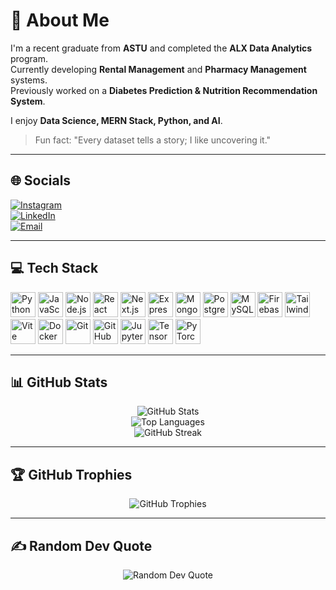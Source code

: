 # 💫 About Me
I'm a recent graduate from **ASTU** and completed the **ALX Data Analytics** program.  
Currently developing **Rental Management** and **Pharmacy Management** systems.  
Previously worked on a **Diabetes Prediction & Nutrition Recommendation System**.  

I enjoy **Data Science, MERN Stack, Python, and AI**.

> Fun fact: "Every dataset tells a story; I like uncovering it."

---

## 🌐 Socials
[![Instagram](https://img.shields.io/badge/Instagram-%23E4405F.svg?logo=Instagram&logoColor=white)](https://instagram.com/simbofekadu419)  
[![LinkedIn](https://img.shields.io/badge/LinkedIn-%230077B5.svg?logo=linkedin&logoColor=white)](https://linkedin.com/in/simbo-fikadu)  
[![Email](https://img.shields.io/badge/Email-D14836?logo=gmail&logoColor=white)](mailto:simbofekadu2629@gmail.com)  

---

## 💻 Tech Stack

<p align="left">
  <img src="https://cdn.simpleicons.org/python/3670A0" alt="Python" width="40" height="40"/>
  <img src="https://cdn.simpleicons.org/javascript/F7DF1E" alt="JavaScript" width="40" height="40"/>
  <img src="https://cdn.simpleicons.org/node.js/339933" alt="Node.js" width="40" height="40"/>
  <img src="https://cdn.simpleicons.org/react/61DAFB" alt="React" width="40" height="40"/>
  <img src="https://cdn.simpleicons.org/next.js/000000" alt="Next.js" width="40" height="40"/>
  <img src="https://cdn.simpleicons.org/express/000000" alt="Express.js" width="40" height="40"/>
  <img src="https://cdn.simpleicons.org/mongodb/47A248" alt="MongoDB" width="40" height="40"/>
  <img src="https://cdn.simpleicons.org/postgresql/4169E1" alt="PostgreSQL" width="40" height="40"/>
  <img src="https://cdn.simpleicons.org/mysql/4479A1" alt="MySQL" width="40" height="40"/>
  <img src="https://cdn.simpleicons.org/firebase/FFCA28" alt="Firebase" width="40" height="40"/>
  <img src="https://cdn.simpleicons.org/tailwindcss/38B2AC" alt="Tailwind CSS" width="40" height="40"/>
  <img src="https://cdn.simpleicons.org/vite/646CFF" alt="Vite" width="40" height="40"/>
  <img src="https://cdn.simpleicons.org/docker/2496ED" alt="Docker" width="40" height="40"/>
  <img src="https://cdn.simpleicons.org/git/F05032" alt="Git" width="40" height="40"/>
  <img src="https://cdn.simpleicons.org/github/181717" alt="GitHub" width="40" height="40"/>
  <img src="https://cdn.simpleicons.org/jupyter/F37626" alt="Jupyter" width="40" height="40"/>
  <img src="https://cdn.simpleicons.org/tensorflow/FF6F00" alt="TensorFlow" width="40" height="40"/>
  <img src="https://cdn.simpleicons.org/pytorch/EE4C2C" alt="PyTorch" width="40" height="40"/>
</p>

---

## 📊 GitHub Stats
<p align="center">
  <img src="https://github-readme-stats.vercel.app/api?username=Simbo-Fekadu&theme=dark&include_all_commits=true" alt="GitHub Stats" />
  <br/>
  <img src="https://github-readme-stats.vercel.app/api/top-langs/?username=Simbo-Fekadu&theme=dark&layout=compact" alt="Top Languages" />
  <br/>
  <img src="https://github-readme-streak-stats.herokuapp.com/?user=Simbo-Fekadu&theme=dark" alt="GitHub Streak" />
</p>

---

## 🏆 GitHub Trophies
<p align="center">
  <img src="https://github-profile-trophy.vercel.app/?username=Simbo-Fekadu&theme=radical&no-bg=true" alt="GitHub Trophies"/>
</p>

---

## ✍️ Random Dev Quote
<p align="center">
  <img src="https://quotes-github-readme.vercel.app/api?type=horizontal&theme=radical" alt="Random Dev Quote"/>
</p>
